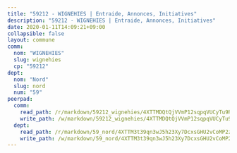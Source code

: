 ```yaml
---
title: "59212 - WIGNEHIES | Entraide, Annonces, Initiatives"
description: "59212 - WIGNEHIES | Entraide, Annonces, Initiatives"
date: 2020-01-11T14:09:21+09:00
collapsible: false
layout: commune
comm:
  nom: "WIGNEHIES"
  slug: wignehies
  cp: "59212"
dept:
  nom: "Nord"
  slug: nord
  num: "59"
peerpad:
  comm:
    read_path: /r/markdown/59212_wignehies/4XTTMDQtQjVVmP12sqpqVUCyTu9RX6BmHuPvzTazp2AAtE3Ax
    write_path: /w/markdown/59212_wignehies/4XTTMDQtQjVVmP12sqpqVUCyTu9RX6BmHuPvzTazp2AAtE3Ax-K3TgTsR1fLVq9vnyQp2ExJpBZFUG3gKXxPqtCf76Q5RcbkXC75WoTawEJ9F4pxS5fgZ1xfuWtuKQW6kvo4dhXteYdAQ3T7ZJ2KvMMADvsxnDG6WQ2Ps5igMK5NmpL3m1dwbQJMoE
  dept:
    read_path: /r/markdown/59_nord/4XTTM3t39qn3wJ5h23Xy7DcxsGHU2vCoMP2z3iS4TUn3TrtdJ
    write_path: /w/markdown/59_nord/4XTTM3t39qn3wJ5h23Xy7DcxsGHU2vCoMP2z3iS4TUn3TrtdJ-K3TgTuZGkuZqXfr6fpmH7pGsMT6ndvZQMyRDze5QBt7XScLWHoBi246kLoDKpTH2Yo4f3AFSSJqGc2ozvNww7qPLqsDjpvahxCbQ6F5znbfjp6kVgaDcTYc9LyhwSfYuCevnvZUQ
---
```


